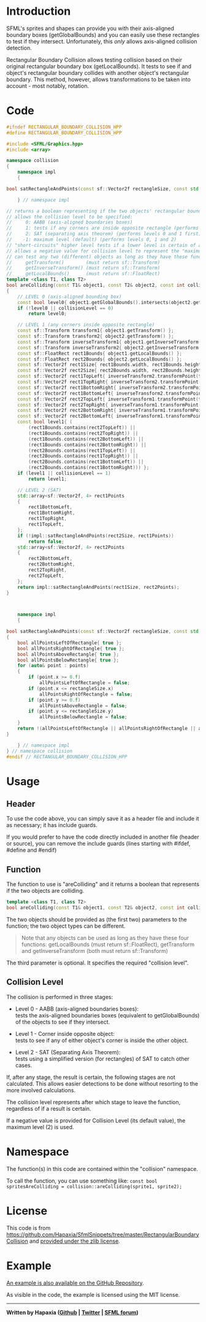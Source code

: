 # Introduction
SFML's sprites and shapes can provide you with their axis-aligned boundary boxes (getGlobalBounds) and you can easily use these rectangles to test if they intersect. Unfortunately, this _only_ allows axis-aligned collision detection.

Rectangular Boundary Collision allows testing collision based on their original rectangular boundary box (getLocalBounds).
It tests to see if and object's rectangular boundary collides with another object's rectangular boundary. This method, however, allows transformations to be taken into account - most notably, rotation.

# Code
```cpp
#ifndef RECTANGULAR_BOUNDARY_COLLISION_HPP
#define RECTANGULAR_BOUNDARY_COLLISION_HPP

#include <SFML/Graphics.hpp>
#include <array>

namespace collision
{
    namespace impl
    {

bool satRectangleAndPoints(const sf::Vector2f rectangleSize, const std::array<sf::Vector2f, 4>& points);

    } // namespace impl

// returns a boolean representing if the two objects' rectangular boundaries are colliding
// allows the collision level to be specified:
//     0: AABB (axis-aligned boundaries boxes)
//     1: tests if any corners are inside opposite rectangle (performs level 0 first)
//     2: SAT (separating axis theorem) (performs levels 0 and 1 first)
//    -1: maximum level (default) (performs levels 0, 1 and 2)
// "short-circuits" higher level tests if a lower level is certain of a result
// allows a negative value for collision level to represent the "maximum" collision level (default value)
// can test any two (different) objects as long as they have these functions:
//     getTransform()        (must return sf::Transform)
//     getInverseTransform() (must return sf::Transform)
//     getLocalBounds()      (must return sf::FloatRect)
template <class T1, class T2>
bool areColliding(const T1& object1, const T2& object2, const int collisionLevel = -1)
{
    // LEVEL 0 (axis-aligned bounding box)
    const bool level0{ object1.getGlobalBounds().intersects(object2.getGlobalBounds()) };
    if (!level0 || collisionLevel == 0)
        return level0;

    // LEVEL 1 (any corners inside opposite rectangle)
    const sf::Transform transform1{ object1.getTransform() };
    const sf::Transform transform2{ object2.getTransform() };
    const sf::Transform inverseTransform1{ object1.getInverseTransform() };
    const sf::Transform inverseTransform2{ object2.getInverseTransform() };
    const sf::FloatRect rect1Bounds{ object1.getLocalBounds() };
    const sf::FloatRect rect2Bounds{ object2.getLocalBounds() };
    const sf::Vector2f rect1Size{ rect1Bounds.width, rect1Bounds.height };
    const sf::Vector2f rect2Size{ rect2Bounds.width, rect2Bounds.height };
    const sf::Vector2f rect1TopLeft{ inverseTransform2.transformPoint(transform1.transformPoint({ 0.f, 0.f })) };
    const sf::Vector2f rect1TopRight{ inverseTransform2.transformPoint(transform1.transformPoint({ rect1Size.x, 0.f })) };
    const sf::Vector2f rect1BottomRight{ inverseTransform2.transformPoint(transform1.transformPoint(rect1Size)) };
    const sf::Vector2f rect1BottomLeft{ inverseTransform2.transformPoint(transform1.transformPoint({ 0.f, rect1Size.y })) };
    const sf::Vector2f rect2TopLeft{ inverseTransform1.transformPoint(transform2.transformPoint({ 0.f, 0.f })) };
    const sf::Vector2f rect2TopRight{ inverseTransform1.transformPoint(transform2.transformPoint({ rect2Size.x, 0.f })) };
    const sf::Vector2f rect2BottomRight{ inverseTransform1.transformPoint(transform2.transformPoint(rect2Size)) };
    const sf::Vector2f rect2BottomLeft{ inverseTransform1.transformPoint(transform2.transformPoint({ 0.f, rect2Size.y })) };
    const bool level1{ (
        (rect1Bounds.contains(rect2TopLeft)) ||
        (rect1Bounds.contains(rect2TopRight)) ||
        (rect1Bounds.contains(rect2BottomLeft)) ||
        (rect1Bounds.contains(rect2BottomRight)) ||
        (rect2Bounds.contains(rect1TopLeft)) ||
        (rect2Bounds.contains(rect1TopRight)) ||
        (rect2Bounds.contains(rect1BottomLeft)) ||
        (rect2Bounds.contains(rect1BottomRight))) };
    if (level1 || collisionLevel == 1)
        return level1;

    // LEVEL 2 (SAT)
    std::array<sf::Vector2f, 4> rect1Points
    {
        rect1BottomLeft,
        rect1BottomRight,
        rect1TopRight,
        rect1TopLeft,
    };
    if (!impl::satRectangleAndPoints(rect2Size, rect1Points))
        return false;
    std::array<sf::Vector2f, 4> rect2Points
    {
        rect2BottomLeft,
        rect2BottomRight,
        rect2TopRight,
        rect2TopLeft,
    };
    return impl::satRectangleAndPoints(rect1Size, rect2Points);
}



    namespace impl
    {

bool satRectangleAndPoints(const sf::Vector2f rectangleSize, const std::array<sf::Vector2f, 4>& points)
{
    bool allPointsLeftOfRectangle{ true };
    bool allPointsRightOfRectangle{ true };
    bool allPointsAboveRectangle{ true };
    bool allPointsBelowRectangle{ true };
    for (auto& point : points)
    {
        if (point.x >= 0.f)
            allPointsLeftOfRectangle = false;
        if (point.x <= rectangleSize.x)
            allPointsRightOfRectangle = false;
        if (point.y >= 0.f)
            allPointsAboveRectangle = false;
        if (point.y <= rectangleSize.y)
            allPointsBelowRectangle = false;
    }
    return !(allPointsLeftOfRectangle || allPointsRightOfRectangle || allPointsAboveRectangle || allPointsBelowRectangle);
}

    } // namespace impl
} // namespace collision
#endif // RECTANGULAR_BOUNDARY_COLLISION_HPP
```

# Usage
## Header
To use the code above, you can simply save it as a header file and include it as necessary; it has include guards.

If you would prefer to have the code directly included in another file (header or source), you can remove the include guards (lines starting with #ifdef, #define and #endif)

## Function
The function to use is "areColliding" and it returns a boolean that represents if the two objects are colliding.

```cpp
template <class T1, class T2>
bool areColliding(const T1& object1, const T2& object2, const int collisionLevel = -1);
```

The two objects should be provided as (the first two) parameters to the function; the two object types can be different.
> Note that any objects can be used as long as they have these four functions: getLocalBounds (must return sf::FloatRect), getTransform and getInverseTransform (both must return sf::Transform)

The third parameter is optional. It specifies the required "collision level".

## Collision Level
The collision is performed in three stages:

- Level 0 - AABB (axis-aligned boundaries boxes):  
tests the axis-aligned boundaries boxes (equivalent to getGlobalBounds) of the objects to see if they intersect.

- Level 1 - Corner inside opposite object:  
tests to see if any of either object's corner is inside the other object.

- Level 2 - SAT (Separating Axis Theorem):  
tests using a simplified version (for rectangles) of SAT to catch other cases.

If, after any stage, the result is certain, the following stages are not calculated. This allows easier detections to be done without resorting to the more involved calculations.

The collision level represents after which stage to leave the function, regardless of if a result is certain.

If a negative value is provided for Collision Level (its default value), the maximum level (2) is used.

# Namespace
The function(s) in this code are contained within the "collision" namespace.

To call the function, you can use something like:
`const bool spritesAreColliding = collision::areColliding(sprite1, sprite2);`

# License
This code is from https://github.com/Hapaxia/SfmlSnippets/tree/master/RectangularBoundaryCollision and [provided under the zlib license](https://github.com/Hapaxia/SfmlSnippets/blob/master/RectangularBoundaryCollision/LICENSE.txt).

# Example
[An example is also available on the GitHub Repository](https://github.com/Hapaxia/SfmlSnippets/blob/master/RectangularBoundaryCollision/example.cpp).

As visible in the code, the example is licensed using the MIT license.


---
**Written by Hapaxia ([Github](http://github.com/hapaxia) | [Twitter](https://twitter.com/Hapaxiation) | [SFML forum](http://en.sfml-dev.org/forums/index.php?action=profile;u=13086))**
